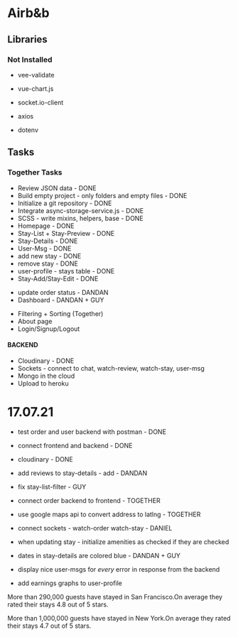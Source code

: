 # Airb&b

## Libraries

### Not Installed

- vee-validate
- vue-chart.js

- socket.io-client
- axios
- dotenv

## Tasks

### Together Tasks

- Review JSON data - DONE
- Build empty project - only folders and empty files - DONE
- Initialize a git repository - DONE
- Integrate async-storage-service.js - DONE
- SCSS - write mixins, helpers, base - DONE
- Homepage - DONE
- Stay-List + Stay-Preview - DONE
- Stay-Details - DONE
- User-Msg - DONE
- add new stay - DONE
- remove stay - DONE
- user-profile - stays table - DONE
- Stay-Add/Stay-Edit - DONE

* update order status - DANDAN
* Dashboard - DANDAN + GUY

- Filtering + Sorting (Together)
- About page
- Login/Signup/Logout

#### BACKEND

- Cloudinary - DONE
- Sockets - connect to chat, watch-review, watch-stay, user-msg
- Mongo in the cloud
- Upload to heroku

# 17.07.21

- test order and user backend with postman - DONE
- connect frontend and backend - DONE
- cloudinary - DONE

- add reviews to stay-details - add - DANDAN
- fix stay-list-filter - GUY
- connect order backend to frontend - TOGETHER
- use google maps api to convert address to latlng - TOGETHER
- connect sockets - watch-order watch-stay - DANIEL
- when updating stay - initialize amenities as checked if they are checked
- dates in stay-details are colored blue - DANDAN + GUY
- display nice user-msgs for _every_ error in response from the backend
- add earnings graphs to user-profile

More than 290,000 guests have stayed in San Francisco.On average they rated their stays 4.8 out of 5 stars.

More than 1,000,000 guests have stayed in New York.On average they rated their stays 4.7 out of 5 stars.
